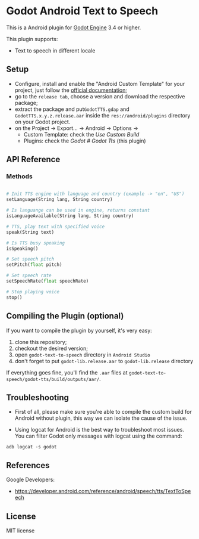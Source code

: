 # Godot Android Text to Speech

This is a Android plugin for [Godot Engine](https://github.com/godotengine/godot) 3.4 or higher.

This plugin supports:
- Text to speech in different locale

## Setup

- Configure, install  and enable the "Android Custom Template" for your project, just follow the [official documentation](https://docs.godotengine.org/en/latest/getting_started/workflow/export/android_custom_build.html);
- go to the ```release tab```, choose a version and download the respective package;
- extract the package and put```GodotTTS.gdap``` and ```GodotTTS.x.y.z.release.aar``` inside the ```res://android/plugins``` directory on your Godot project.
- on the Project -> Export... -> Android -> Options -> 
    - Custom Template: check the _Use Custom Build_
    - Plugins: check the _Godot # Godot Tts_ (this plugin)

## API Reference

### Methods
```python

# Init TTS engine with language and country (example -> "en", "US")
setLanguage(String lang, String country)

# Is languange can be used in engine, returns constant
isLanguageAvailable(String lang, String country)

# TTS, play text with specified voice
speak(String text)

# Is TTS busy speaking
isSpeaking()

# Set speech pitch
setPitch(float pitch)

# Set speech rate
setSpeechRate(float speechRate)

# Stop playing voice
stop()

```

## Compiling the Plugin (optional)

If you want to compile the plugin by yourself, it's very easy:
1. clone this repository;
2. checkout the desired version;
3. open ```godot-text-to-speech``` directory in ```Android Studio```
4. don't forget to put ```godot-lib.release.aar``` to ```godot-lib.release``` directory

If everything goes fine, you'll find the ```.aar``` files at ```godot-text-to-speech/godot-tts/build/outputs/aar/```.

## Troubleshooting

* First of all, please make sure you're able to compile the custom build for Android without plugin, this way we can isolate the cause of the issue.

* Using logcat for Android is the best way to troubleshoot most issues. You can filter Godot only messages with logcat using the command: 
```
adb logcat -s godot
```

## References

Google Developers:
* https://developer.android.com/reference/android/speech/tts/TextToSpeech

## License

MIT license
